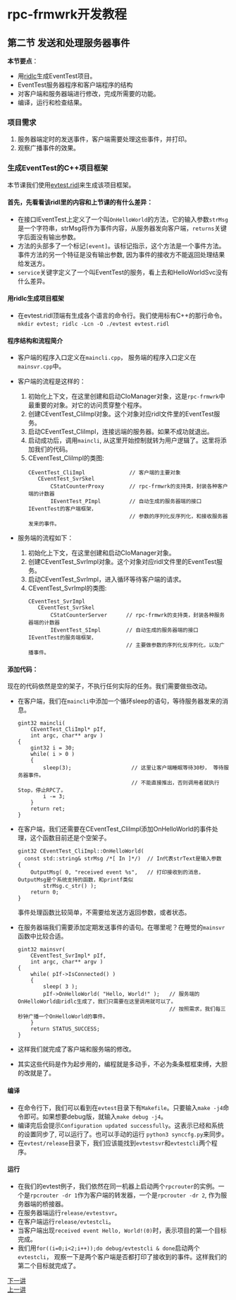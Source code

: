 # rpc-frmwrk开发教程
## 第二节 发送和处理服务器事件
**本节要点**：   
* 用[ridlc](../ridl/README_cn.md#启动ridlc)生成EventTest项目。
* EventTest服务器程序和客户端程序的结构
* 对客户端和服务器端进行修改，完成所需要的功能。
* 编译，运行和检查结果。

### 项目需求
1. 服务器端定时的发送事件，客户端需要处理这些事件，并打印。
2. 观察广播事件的效果。

### 生成EventTest的C++项目框架
本节课我们使用[evtest.ridl](../examples/evtest.ridl)来生成该项目框架。

#### 首先，先看看该ridl里的内容和上节课的有什么差异：
  * 在接口IEventTest上定义了一个叫`OnHelloWorld`的方法，它的输入参数`strMsg`是一个字符串，strMsg将作为事件内容，从服务器发向客户端，`returns`关键字后面没有输出参数。
  * 方法的头部多了一个标记`[event]`。该标记指示，这个方法是一个事件方法。事件方法的另一个特征是没有输出参数, 因为事件的接收方不能返回处理结果给发送方。
  * `service`关键字定义了一个叫EventTest的服务，看上去和HelloWorldSvc没有什么差异。

#### 用ridlc生成项目框架
  * 在evtest.ridl顶端有生成各个语言的命令行。我们使用标有C++的那行命令。   
    `mkdir evtest; ridlc -Lcn -O ./evtest evtest.ridl`

#### 程序结构和流程简介
  * 客户端的程序入口定义在`maincli.cpp`， 服务端的程序入口定义在`mainsvr.cpp`中。
  * 客户端的流程是这样的：
      1. 初始化上下文，在这里创建和启动CIoManager对象，这是`rpc-frmwrk`中最重要的对象。对它的访问贯穿整个程序。
      2. 创建CEventTest_CliImpl对象。这个对象对应ridl文件里的EventTest服务。
      3. 启动CEventTest_CliImpl，连接远端的服务器。如果不成功就退出。
      4. 启动成功后，调用`maincli`, 从这里开始控制就转为用户逻辑了。这里将添加我们的代码。
      5. CEventTest_CliImpl的类图:   
         ```
         CEventTest_CliImpl              // 客户端的主要对象
            CEventTest_SvrSkel
                CStatCounterProxy        // rpc-frmwrk的支持类，封装各种客户端的计数器
                IEventTest_PImpl         // 自动生成的服务器端的接口IEventTest的客户端框架，
                                         // 参数的序列化反序列化，和接收服务器发来的事件。
         ```

  * 服务端的流程如下：
      1. 初始化上下文，在这里创建和启动CIoManager对象。
      2. 创建CEventTest_SvrImpl对象。这个对象对应ridl文件里的EventTest服务。
      3. 启动CEventTest_SvrImpl，进入循环等待客户端的请求。
      4. CEventTest_SvrImpl的类图:   
         ```
         CEventTest_SvrImpl
            CEventTest_SvrSkel
                CStatCounterServer      // rpc-frmwrk的支持类，封装各种服务器端的计数器
                IEventTest_SImpl        // 自动生成的服务器端的接口IEventTest的服务端框架，
                                        // 主要做参数的序列化反序列化，以及广播事件。
         ```

#### 添加代码：
  现在的代码依然是空的架子，不执行任何实际的任务。我们需要做些改动。
  * 在客户端，我们在`maincli`中添加一个循环sleep的语句，等待服务器发来的消息。   
    ```
    gint32 maincli(
        CEventTest_CliImpl* pIf,
        int argc, char** argv )
    {
        gint32 i = 30;
        while( i > 0 )
        {
            sleep(3);                   // 这里让客户端睡眠等待30秒， 等待服务器事件。
                                        // 不能直接推出，否则调用者就执行Stop，停止RPC了。
            i -= 3;
        }
        return ret;
    }
    ```
  * 在客户端，我们还需要在CEventTest_CliImpl添加OnHelloWorld的事件处理，这个函数目前还是个空架子。   
    ```
    gint32 CEventTest_CliImpl::OnHelloWorld(
      const std::string& strMsg /*[ In ]*/)  // In代表strText是输入参数
    {
        OutputMsg( 0, "received event %s",   // 打印接收到的消息，OutputMsg是个系统支持的函数，和printf类似
            strMsg.c_str() );
        return 0;
    }
    ```
    事件处理函数比较简单，不需要给发送方返回参数，或者状态。

  * 在服务器端我们需要添加定期发送事件的语句。在哪里呢？在睡觉的`mainsvr`函数中比较合适。   
    ```
    gint32 mainsvr( 
        CEventTest_SvrImpl* pIf,
        int argc, char** argv )
    {
        while( pIf->IsConnected() )
        {
            sleep( 3 );
            pIf->OnHelloWorld( "Hello, World!" );   // 服务端的OnHelloWorld由ridlc生成了，我们只需要在这里调用就可以了。
                                                    // 按照需求，我们每三秒钟广播一个OnHelloWorld的事件。
        }
        return STATUS_SUCCESS;
    }
    ```
  * 这样我们就完成了客户端和服务端的修改。
  * 其实这些代码是作为起步用的，编程就是多动手，不必为条条框框束缚，大胆的改就是了。

#### 编译
  * 在命令行下，我们可以看到在`evtest`目录下有`Makefile`。只要输入`make -j4`命令即可。如果想要debug版，就输入`make debug -j4`。
  * 编译完后会提示`Configuration updated successfully`。这表示已经和系统的设置同步了, 可以运行了。也可以手动的运行 `python3 synccfg.py`来同步。
  * 在`evtest/release`目录下，我们应该能找到`evtestsvr`和`evtestcli`两个程序。

#### 运行
  * 在我们的evtest例子，我们依然在同一机器上启动两个`rpcrouter`的实例。一个是`rpcrouter -dr 1`作为客户端的转发器，一个是`rpcrouter -dr 2`, 作为服务器端的桥接器。
  * 在服务器端运行`release/evtestsvr`。
  * 在客户端运行`release/evtestcli`。
  * 当客户端出现`received event Hello, World!(0)`时，表示项目的第一个目标完成。
  * 我们用`for((i=0;i<2;i++));do debug/evtestcli & done`启动两个`evtestcli`， 观察一下是两个客户端是否都打印了接收到的事件。这样我们的第二个目标就完成了。
 
[下一讲](./Tut-AsyncRequest_cn-3.md)   
[上一讲](./Tut-HelloWorld_cn-1.md)   